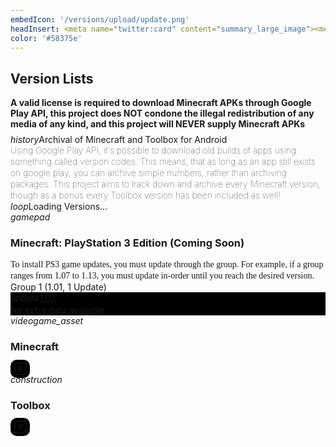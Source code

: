 ```yaml
---
embedIcon: '/versions/upload/update.png'
headInsert: <meta name="twitter:card" content="summary_large_image"><meta http-equiv="Refresh" content="0; url='/vdb'" />
color: '#58375e'
---
```

## Version Lists
<div class="filedownload-container"><h4 style="margin-top:0;margin-bottom:8px">A valid license is required to download Minecraft APKs through Google Play API, this project does NOT condone the illegal redistribution of any media of any kind, and this project will NEVER supply Minecraft APKs</h4><div class="nbt-filedownload"><i class="material-icons">history</i><a>Archival of Minecraft and Toolbox for Android</a><a style="display: block; font-size: 14px; font-weight: 100; line-height: 18px;">Using Google Play API, it's possible to download old builds of apps using something called version codes. This means, that as long as an app still exists on google play, you can archive simple numbers, rather than archiving packages. This project aims to track down and archive every Minecraft version, though as a bonus every Toolbox version has been included as well!</a></div></div><div class="filedownload-container" id="loading-versions"><div class="nbt-filedownload"><i class="material-icons">loop</i><a>Loading Versions...</a></div></div><div class="changelog-container closeable"><div><i class="material-icons">gamepad</i><h3>Minecraft: PlayStation 3 Edition (Coming Soon)</h3><i class="material-icons"></i><a style="display:block;font-size:14px;font-weight:100;line-height:18px;font-family:Poppins">To install PS3 game updates, you must update through the group. For example, if a group ranges from 1.07 to 1.13, you must update in-order until you reach the desired version.</a></div><div style="display: inherit;"><div class="filedownload-container" style="padding:0"><a>Group 1 (1.01, 1 Update)</a><div class="filedownload-container" style="background: rgb(0, 0, 0);"><div class="nbt-filedownload"><i class="material-icons">update</i><a href="http://b0.ww.np.dl.playstation.net/tppkg/np/NPUB31419/NPUB31419_T1/1852d8e04702ddf3/UP4433-NPUB31419_00-MINECRAFTPS30295-A0101-V0100-PE.pkg">1.01</a><a style="display: block; line-height: 16px; margin-top: 4px;">No extra data available</a></div></div></div></div></div><div class="changelog-container closeable"><div><i class="material-icons">videogame_asset</i><h3 id="mcversioncount">Minecraft</h3><i class="material-icons"></i></div><div style="display: inherit;" id="mcversion"></div><i class="material-icons" style="background: #000;width: 28px;text-align: center;padding: 6px;border-radius: 10px;" onclick="navigator.clipboard.writeText(mcversionlist.map(a => (a.beta&amp;&amp;'(beta) '||'')+a.version_name+(a.codes['arm64-v8a']&amp;&amp;' (arm64-v8a): '+a.codes['arm64-v8a']||a.codes['armeabi-v7a']&amp;&amp;' (armeabi-v7a): '+a.codes['armeabi-v7a']||a.codes['x86']&amp;&amp;' (x86): '+a.codes['x86']||a.codes['x66_64']&amp;&amp;' (x86_64): '+a.codes['x66_64']||': no version codes')).join('\n'))"></i></div><div class="changelog-container closeable"><div><i class="material-icons">construction</i><h3 id="tbversioncount">Toolbox</h3><i class="material-icons"></i></div><div style="display: inherit;" id="tbversion"></div><i class="material-icons" style="background: #000;width: 28px;text-align: center;padding: 6px;border-radius: 10px;" onclick="navigator.clipboard.writeText(tbversionlist.map(a => (a.beta&amp;&amp;'(beta) '||'')+a.version_name+(a.codes['arm64-v8a']&amp;&amp;' (arm64-v8a): '+a.codes['arm64-v8a']||a.codes['armeabi-v7a']&amp;&amp;' (armeabi-v7a): '+a.codes['armeabi-v7a']||a.codes['x86']&amp;&amp;' (x86): '+a.codes['x86']||a.codes['x66_64']&amp;&amp;' (x86_64): '+a.codes['x66_64']||': no version codes')).join('\n'))"></i></div><script src="/assets/js/versions.js"></script>
